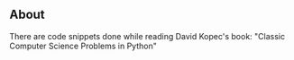 ## About
There are code snippets done while reading David Kopec's book: "Classic Computer Science Problems in Python"